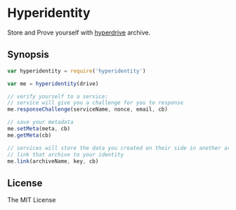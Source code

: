 # Hyperidentity

Store and Prove yourself with [hyperdrive](https://github.com/mafintosh/hyperdrive) archive.

## Synopsis

```js
var hyperidentity = require('hyperidentity')

var me = hyperidentity(drive)

// verify yourself to a service:
// service will give you a challenge for you to response
me.responseChallenge(serviceName, nonce, email, cb)

// save your metadata
me.setMeta(meta, cb)
me.getMeta(cb)

// services will store the data you created on their side in another archive
// link that archive to your identity
me.link(archiveName, key, cb)
```

## License

The MIT License
